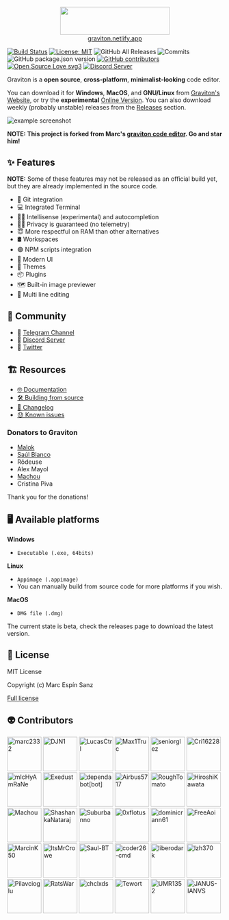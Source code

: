 <p align="center">
	<img align="center" src="https://graviton.netlify.app/logo.png"  width="256" height="64.5"/>
	<br>
	<a href="https://graviton.netlify.app">graviton.netlify.app</a>
</p>

[![Build Status](https://img.shields.io/endpoint.svg?url=https%3A%2F%2Factions-badge.atrox.dev%2FGraviton-Code-Editor%2FGraviton-App%2Fbadge%3Fref%3Dmaster&style=flat)](https://actions-badge.atrox.dev/Graviton-Code-Editor/Graviton-App/goto?ref=master)
[![License: MIT](https://img.shields.io/badge/License-MIT-blue.svg)](https://github.com/Graviton-Code-Editor/Graviton-App/blob/master/LICENSE.md)
![GitHub All Releases](https://img.shields.io/github/downloads/Graviton-Code-Editor/Graviton-App/total.svg)
![Commits](https://img.shields.io/github/commit-activity/m/Graviton-Code-Editor/Graviton-App)
![GitHub package.json version](https://img.shields.io/github/package-json/v/Graviton-Code-Editor/Graviton-App.svg)
[![GitHub contributors](https://img.shields.io/github/contributors/Graviton-Code-Editor/Graviton-App.svg)](https://GitHub.com/Graviton-Code-Editor/Graviton-App/graphs/contributors/)
[![Open Source Love svg3](https://badges.frapsoft.com/os/v3/open-source.svg?v=103)](https://github.com/Graviton-Code-Editor/Graviton-App/)
[![Discord Server](https://discordapp.com/api/guilds/536130219057086514/widget.png)](https://discord.gg/gg6CTYA)

Graviton is a **open source**, **cross-platform**, **minimalist-looking** code editor.

You can download it for **Windows**, **MacOS**, and **GNU/Linux** from [Graviton's Website](https://graviton.netlify.app/download), or try the **experimental** [Online Version](https://graviton.netlify.app/browser).
You can also download weekly (probably unstable) releases from the [Releases](https://github.com/Graviton-Code-Editor/Graviton-App/releases) section.

![example screenshot](example.png)

**NOTE: This project is forked from Marc's [graviton code editor](https://github.com/Graviton-Code-Editor/Graviton-App). Go and star him!**

## ✨ Features

**NOTE:**
Some of these features may not be released as an official build yet, but they are already implemented in the source code.

- 🧬 Git integration
- 💻 Integrated Terminal
- ✍🏻 Intellisense (experimental) and autocompletion
- 💆‍♀️ Privacy is guaranteed (no telemetry)
- 😇 More respectful on RAM than other alternatives
- 🛢 Workspaces
- 🟢 NPM scripts integration
- 💅 Modern UI
- 🎨 Themes
- 📦 Plugins
- 🗺 Built-in image previewer
- 📝 Multi line editing

## 📣 Community

- 📢 [Telegram Channel](https://t.me/gravitoneditor)
- 💬 [Discord Server](https://discord.gg/cChzuMp)
- 💭 [Twitter](https://twitter.com/gravitoneditor)

## 🏗 Resources

- [🤓 Documentation](https://graviton.netlify.app/docs)
- [🛠 Building from source](BUILDING.md)
- [📜 Changelog](CHANGELOG.md)
- [😓 Known issues](https://github.com/orgs/Graviton-Code-Editor/projects/1#column-4042477)

### Donators to Graviton

- [Malok](https://github.com/malokdev)
- [Saúl Blanco](https://github.com/Saul-BT)
- Rôdeuse
- Alex Mayol
- [Machou](http://github.com/Machou)
- Cristina Piva

Thank you for the donations!

## 🖥 Available platforms

**Windows**

- `Executable (.exe, 64bits)`

**Linux**

- `Appimage (.appimage)`
- You can manually build from source code for more platforms if you wish.

**MacOS**

- `DMG file (.dmg)`

The current state is beta, check the releases page to download the latest version.

## 🧾 License

MIT License

Copyright (c) Marc Espín Sanz

[Full license](LICENSE.md)

## 👽 Contributors

[//]: contributor-faces

<a href="https://github.com/marc2332"><img src="https://avatars3.githubusercontent.com/u/38158676?v=4" title="marc2332" width="80" height="80"></a>
<a href="https://github.com/DJN1"><img src="https://avatars2.githubusercontent.com/u/34351129?v=4" title="DJN1" width="80" height="80"></a>
<a href="https://github.com/LucasCtrl"><img src="https://avatars1.githubusercontent.com/u/19686996?v=4" title="LucasCtrl" width="80" height="80"></a>
<a href="https://github.com/Max1Truc"><img src="https://avatars1.githubusercontent.com/u/26603929?v=4" title="Max1Truc" width="80" height="80"></a>
<a href="https://github.com/seniorglez"><img src="https://avatars2.githubusercontent.com/u/44611837?v=4" title="seniorglez" width="80" height="80"></a>
<a href="https://github.com/Cri16228"><img src="https://avatars3.githubusercontent.com/u/11902233?v=4" title="Cri16228" width="80" height="80"></a>
<a href="https://github.com/mIcHyAmRaNe"><img src="https://avatars0.githubusercontent.com/u/17873513?v=4" title="mIcHyAmRaNe" width="80" height="80"></a>
<a href="https://github.com/Exedust"><img src="https://avatars1.githubusercontent.com/u/57815297?v=4" title="Exedust" width="80" height="80"></a>
<a href="https://github.com/apps/dependabot"><img src="https://avatars0.githubusercontent.com/in/29110?v=4" title="dependabot[bot]" width="80" height="80"></a>
<a href="https://github.com/Airbus5717"><img src="https://avatars0.githubusercontent.com/u/55999379?v=4" title="Airbus5717" width="80" height="80"></a>
<a href="https://github.com/RoughTomato"><img src="https://avatars2.githubusercontent.com/u/5015644?v=4" title="RoughTomato" width="80" height="80"></a>
<a href="https://github.com/HiroshiKawata"><img src="https://avatars2.githubusercontent.com/u/51838462?v=4" title="HiroshiKawata" width="80" height="80"></a>
<a href="https://github.com/Machou"><img src="https://avatars1.githubusercontent.com/u/1043650?v=4" title="Machou" width="80" height="80"></a>
<a href="https://github.com/ShashankaNataraj"><img src="https://avatars3.githubusercontent.com/u/650317?v=4" title="ShashankaNataraj" width="80" height="80"></a>
<a href="https://github.com/Suburbanno"><img src="https://avatars1.githubusercontent.com/u/13632826?v=4" title="Suburbanno" width="80" height="80"></a>
<a href="https://github.com/0xflotus"><img src="https://avatars3.githubusercontent.com/u/26602940?v=4" title="0xflotus" width="80" height="80"></a>
<a href="https://github.com/dominicrann61"><img src="https://avatars3.githubusercontent.com/u/47290014?v=4" title="dominicrann61" width="80" height="80"></a>
<a href="https://github.com/FreeAoi"><img src="https://avatars1.githubusercontent.com/u/45021001?v=4" title="FreeAoi" width="80" height="80"></a>
<a href="https://github.com/MarcinK50"><img src="https://avatars2.githubusercontent.com/u/55882206?v=4" title="MarcinK50" width="80" height="80"></a>
<a href="https://github.com/ItsMrCrowe"><img src="https://avatars3.githubusercontent.com/u/36272396?v=4" title="ItsMrCrowe" width="80" height="80"></a>
<a href="https://github.com/Saul-BT"><img src="https://avatars2.githubusercontent.com/u/25767185?v=4" title="Saul-BT" width="80" height="80"></a>
<a href="https://github.com/coder26-cmd"><img src="https://avatars1.githubusercontent.com/u/59140695?v=4" title="coder26-cmd" width="80" height="80"></a>
<a href="https://github.com/liberodark"><img src="https://avatars1.githubusercontent.com/u/4238928?v=4" title="liberodark" width="80" height="80"></a>
<a href="https://github.com/lzh370"><img src="https://avatars3.githubusercontent.com/u/8326663?v=4" title="lzh370" width="80" height="80"></a>
<a href="https://github.com/Pilavcioglu"><img src="https://avatars1.githubusercontent.com/u/36800357?v=4" title="Pilavcioglu" width="80" height="80"></a>
<a href="https://github.com/RatsWar"><img src="https://avatars1.githubusercontent.com/u/36457467?v=4" title="RatsWar" width="80" height="80"></a>
<a href="https://github.com/chclxds"><img src="https://avatars0.githubusercontent.com/u/16403437?v=4" title="chclxds" width="80" height="80"></a>
<a href="https://github.com/Tewort"><img src="https://avatars3.githubusercontent.com/u/32545979?v=4" title="Tewort" width="80" height="80"></a>
<a href="https://github.com/UMR1352"><img src="https://avatars3.githubusercontent.com/u/31142849?v=4" title="UMR1352" width="80" height="80"></a>
<a href="https://github.com/JANUS-IANVS"><img src="https://avatars3.githubusercontent.com/u/67259928?v=4" title="JANUS-IANVS" width="80" height="80"></a>

[//]: contributor-faces
